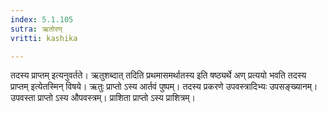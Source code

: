 ```yaml
---
index: 5.1.105
sutra: ऋतोरण्
vritti: kashika

---
```

तदस्य प्राप्तम् इत्यनुवर्तते। ऋतुशब्दात् तदिति प्रथमासमर्थातस्य इति षष्ठ्यर्थे अण् प्रत्ययो भवति तदस्य प्राप्तम् इत्येतस्मिन् विषये। ऋतुः प्राप्तो ऽस्य आर्तवं पुष्पम्। तदस्य प्रकरणे उपवस्त्रादिभ्यः उपसङ्ख्यानम्। उपवस्ता प्राप्तो ऽस्य औपवस्त्रम्। प्राशिता प्राप्तो ऽस्य प्राशित्रम्।